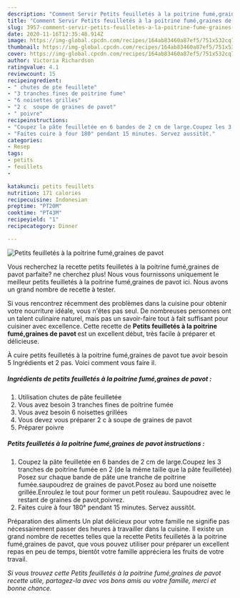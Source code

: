 ```yaml
---
description: "Comment Servir Petits feuilletés à la poitrine fumé,graines de pavot"
title: "Comment Servir Petits feuilletés à la poitrine fumé,graines de pavot"
slug: 3957-comment-servir-petits-feuilletes-a-la-poitrine-fume-graines-de-pavot
date: 2020-11-16T12:35:48.914Z
image: https://img-global.cpcdn.com/recipes/164ab83460a87ef5/751x532cq70/petits-feuilletes-a-la-poitrine-fumegraines-de-pavot-photo-principale-de-la-recette.jpg
thumbnail: https://img-global.cpcdn.com/recipes/164ab83460a87ef5/751x532cq70/petits-feuilletes-a-la-poitrine-fumegraines-de-pavot-photo-principale-de-la-recette.jpg
cover: https://img-global.cpcdn.com/recipes/164ab83460a87ef5/751x532cq70/petits-feuilletes-a-la-poitrine-fumegraines-de-pavot-photo-principale-de-la-recette.jpg
author: Victoria Richardson
ratingvalue: 4.1
reviewcount: 15
recipeingredient:
- " chutes de pte feuillete"
- "3 tranches fines de poitrine fume"
- "6 noisettes grilles"
- "2 c  soupe de graines de pavot"
- " poivre"
recipeinstructions:
- "Coupez la pâte feuilletée en 6 bandes de 2 cm de large.Coupez les 3 tranches de poitrine fumée en 2 (de la même taille que la pâte feuilletée) Posez sur chaque bande de pâte une tranche de poitrine fumée.saupoudrez de graines de pavot.Posez au bord une noisette grillée.Enroulez le tout pour former un petit rouleau. Saupoudrez avec le restant de graines de pavot,poivrez."
- "Faites cuire à four 180° pendant 15 minutes. Servez aussitôt."
categories:
- Resep
tags:
- petits
- feuillets
- 

katakunci: petits feuillets  
nutrition: 171 calories
recipecuisine: Indonesian
preptime: "PT20M"
cooktime: "PT43M"
recipeyield: "1"
recipecategory: Dinner

---
```



![Petits feuilletés à la poitrine fumé,graines de pavot](https://img-global.cpcdn.com/recipes/164ab83460a87ef5/751x532cq70/petits-feuilletes-a-la-poitrine-fumegraines-de-pavot-photo-principale-de-la-recette.jpg)

Vous recherchez la recette petits feuilletés à la poitrine fumé,graines de pavot parfaite? ne cherchez plus! Nous vous fournissons uniquement le meilleur petits feuilletés à la poitrine fumé,graines de pavot ici. Nous avons un grand nombre de recette à tester.

Si vous rencontrez récemment des problèmes dans la cuisine pour obtenir votre nourriture idéale, vous n'êtes pas seul. De nombreuses personnes ont un talent culinaire naturel, mais pas un savoir-faire tout à fait suffisant pour cuisiner avec excellence. Cette recette de <strong> Petits feuilletés à la poitrine fumé,graines de pavot </strong> est un excellent début, très facile à préparer et délicieuse.

<!--inarticleads1-->

À cuire petits feuilletés à la poitrine fumé,graines de pavot tue avoir besoin 5 Ingrédients et 2 pas. Voici comment vous faire il.

##### Ingrédients de petits feuilletés à la poitrine fumé,graines de pavot :

1. Utilisation  chutes de pâte feuilletée
1. Vous avez besoin 3 tranches fines de poitrine fumée
1. Vous avez besoin 6 noisettes grillées
1. Vous devez vous préparer 2 c à soupe de graines de pavot
1. Préparer  poivre




<!--inarticleads2-->

##### Petits feuilletés à la poitrine fumé,graines de pavot instructions :

1. Coupez la pâte feuilletée en 6 bandes de 2 cm de large.Coupez les 3 tranches de poitrine fumée en 2 (de la même taille que la pâte feuilletée) Posez sur chaque bande de pâte une tranche de poitrine fumée.saupoudrez de graines de pavot.Posez au bord une noisette grillée.Enroulez le tout pour former un petit rouleau. Saupoudrez avec le restant de graines de pavot,poivrez.
1. Faites cuire à four 180° pendant 15 minutes. Servez aussitôt.




<!--inarticleads1-->

<p>
Préparation des aliments Un plat délicieux pour votre famille ne signifie pas nécessairement passer des heures à travailler dans la cuisine. Il existe un grand nombre de recettes telles que la recette Petits feuilletés à la poitrine fumé,graines de pavot, que vous pouvez utiliser pour préparer un excellent repas en peu de temps, bientôt votre famille appréciera les fruits de votre travail.
</p>

<p>
<i>Si vous trouvez cette Petits feuilletés à la poitrine fumé,graines de pavot recette utile, partagez-la avec vos bons amis ou votre famille, merci et bonne chance.</i>
</p>
